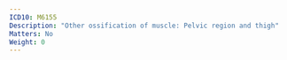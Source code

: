 ```yaml
---
ICD10: M6155
Description: "Other ossification of muscle: Pelvic region and thigh"
Matters: No
Weight: 0
---
```


